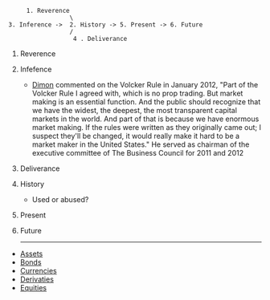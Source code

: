 
```
     1. Reverence
                 \
3. Inference ->  2. History -> 5. Present -> 6. Future
                 /
                  4 . Deliverance
```

1. Reverence
3. Infefence
   - [Dimon](https://en.wikipedia.org/wiki/Jamie_Dimon#Move_to_J.P._Morgan) commented on the Volcker Rule in January 2012, "Part of the Volcker Rule I agreed with, which is no prop trading. But market making is an essential function. And the public should recognize that we have the widest, the deepest, the most transparent capital markets in the world. And part of that is because we have enormous market making. If the rules were written as they originally came out; I suspect they'll be changed, it would really make it hard to be a market maker in the United States." He served as chairman of the executive committee of The Business Council for 2011 and 2012
5. Deliverance
6. History
   - Used or abused?
7. Present
8. Future

   ---

- [Assets](https://en.wikipedia.org/wiki/Proprietary_trading)
- [Bonds](https://en.wikipedia.org/wiki/Market_maker)
- [Currencies](https://en.wikipedia.org/wiki/Volcker_Rule)
- [Derivaties](https://en.wikipedia.org/wiki/Jamie_Dimon#Move_to_J.P._Morgan)
- [Equities](https://www.jpmorganchase.com/about/our-leadership#dimon)
